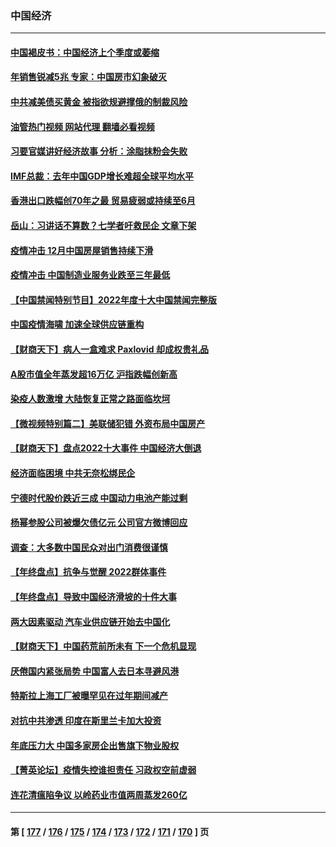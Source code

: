 ### 中国经济
---
#### [中国褐皮书：中国经济上个季度或萎缩](../../pages/ncid283/n13898091.md?01030445) 
#### [年销售锐减5兆 专家：中国房市幻象破灭](../../pages/ncid283/n13897386.md?01030445) 
#### [中共减美债买黄金 被指欲规避撑俄的制裁风险](../../pages/ncid283/n13897426.md?01030445) 
#### [油管热门视频 网站代理 翻墙必看视频](http://138.2.39.72:81/youtube.html?epic-marker?01030445)
#### [习要官媒讲好经济故事 分析：涂脂抹粉会失败](../../pages/ncid283/n13897436.md?01030445) 
#### [IMF总裁：去年中国GDP增长难超全球平均水平](../../pages/ncid283/n13897345.md?01030445) 
#### [香港出口跌幅创70年之最 贸易疲弱或持续至6月](../../pages/ncid283/n13896383.md?01030445) 
#### [岳山：习讲话不算数？七学者吁救民企 文章下架](../../pages/ncid283/n13897095.md?01030445) 
#### [疫情冲击 12月中国房屋销售持续下滑](../../pages/ncid283/n13896527.md?01030445) 
#### [疫情冲击 中国制造业服务业跌至三年最低](../../pages/ncid283/n13896495.md?01030445) 
#### [【中国禁闻特别节目】2022年度十大中国禁闻完整版](../../pages/ncid283/n13895644.md?01030445) 
#### [中国疫情海啸 加速全球供应链重构](../../pages/ncid283/n13896058.md?01030445) 
#### [【财商天下】病人一盒难求 Paxlovid 却成权贵礼品](../../pages/ncid283/n13895617.md?01030445) 
#### [A股市值全年蒸发超16万亿 沪指跌幅创新高](../../pages/ncid283/n13895640.md?01030445) 
#### [染疫人数激增 大陆恢复正常之路面临坎坷](../../pages/ncid283/n13895526.md?01030445) 
#### [【微视频特别篇二】美联储犯错 外资布局中国房产](../../pages/ncid283/n13895476.md?01030445) 
#### [【财商天下】盘点2022十大事件 中国经济大倒退](../../pages/ncid283/n13895368.md?01030445) 
#### [经济面临困境 中共无奈松绑民企](../../pages/ncid283/n13894634.md?01030445) 
#### [宁德时代股价跌近三成 中国动力电池产能过剩](../../pages/ncid283/n13894565.md?01030445) 
#### [杨幂参股公司被爆欠债亿元 公司官方微博回应](../../pages/ncid283/n13894649.md?01030445) 
#### [调查：大多数中国民众对出门消费很谨慎](../../pages/ncid283/n13894551.md?01030445) 
#### [【年终盘点】抗争与觉醒 2022群体事件](../../pages/ncid283/n13888314.md?01030445) 
#### [【年终盘点】导致中国经济滑坡的十件大事](../../pages/ncid283/n13893109.md?01030445) 
#### [两大因素驱动 汽车业供应链开始去中国化](../../pages/ncid283/n13893093.md?01030445) 
#### [【财商天下】中国药荒前所未有 下一个危机显现](../../pages/ncid283/n13893140.md?01030445) 
#### [厌倦国内紧张局势 中国富人去日本寻避风港](../../pages/ncid283/n13893099.md?01030445) 
#### [特斯拉上海工厂被曝罕见在过年期间减产](../../pages/ncid283/n13892995.md?01030445) 
#### [对抗中共渗透 印度在斯里兰卡加大投资](../../pages/ncid283/n13892887.md?01030445) 
#### [年底压力大 中国多家房企出售旗下物业股权](../../pages/ncid283/n13892216.md?01030445) 
#### [【菁英论坛】疫情失控谁担责任 习政权空前虚弱](../../pages/ncid283/n13892293.md?01030445) 
#### [连花清瘟陷争议 以岭药业市值两周蒸发260亿](../../pages/ncid283/n13892219.md?01030445) 

---
#### 第 [ [177](./177.md?01030445) / [176](./176.md?01030445) / [175](./175.md?01030445) / [174](./174.md?01030445) / [173](./173.md?01030445) / [172](./172.md?01030445) / [171](./171.md?01030445) / [170](./170.md?01030445) ] 页
